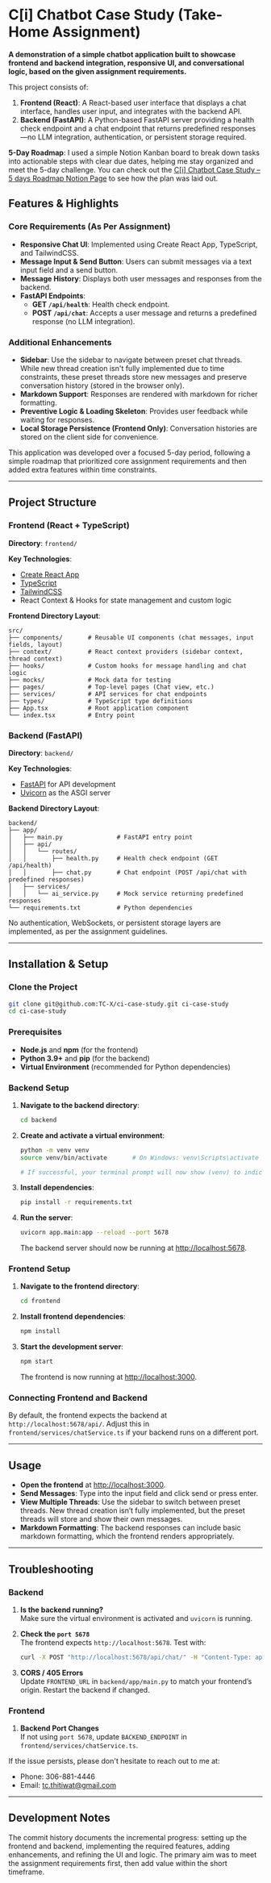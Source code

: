 # C[i] Chatbot Case Study (Take-Home Assignment)

**A demonstration of a simple chatbot application built to showcase frontend and backend integration, responsive UI, and conversational logic, based on the given assignment requirements.**

This project consists of:

1. **Frontend (React)**: A React-based user interface that displays a chat interface, handles user input, and integrates with the backend API.
2. **Backend (FastAPI)**: A Python-based FastAPI server providing a health check endpoint and a chat endpoint that returns predefined responses—no LLM integration, authentication, or persistent storage required.

**5-Day Roadmap**: I used a simple Notion Kanban board to break down tasks into actionable steps with clear due dates, helping me stay organized and meet the 5-day challenge. You can check out the [C[i] Chatbot Case Study – 5 days Roadmap Notion Page](https://www.notion.so/C-i-Chatbot-Case-Study-5-days-Roadmap-15c0a7d1869280dcbc9cce1cc7d7db73?pvs=4) to see how the plan was laid out.

## Features & Highlights

### Core Requirements (As Per Assignment)

- **Responsive Chat UI**: Implemented using Create React App, TypeScript, and TailwindCSS.
- **Message Input & Send Button**: Users can submit messages via a text input field and a send button.
- **Message History**: Displays both user messages and responses from the backend.
- **FastAPI Endpoints**:
  - **GET `/api/health`**: Health check endpoint.
  - **POST `/api/chat`**: Accepts a user message and returns a predefined response (no LLM integration).

### Additional Enhancements

- **Sidebar**: Use the sidebar to navigate between preset chat threads. While new thread creation isn't fully implemented due to time constraints, these preset threads store new messages and preserve conversation history (stored in the browser only).
- **Markdown Support**: Responses are rendered with markdown for richer formatting.
- **Preventive Logic & Loading Skeleton**: Provides user feedback while waiting for responses.
- **Local Storage Persistence (Frontend Only)**: Conversation histories are stored on the client side for convenience.

This application was developed over a focused 5-day period, following a simple roadmap that prioritized core assignment requirements and then added extra features within time constraints.

---

## Project Structure

### Frontend (React + TypeScript)

**Directory**: `frontend/`

**Key Technologies**:

- [Create React App](https://create-react-app.dev/)
- [TypeScript](https://www.typescriptlang.org/)
- [TailwindCSS](https://tailwindcss.com/)
- React Context & Hooks for state management and custom logic

**Frontend Directory Layout**:

```
src/
├── components/       # Reusable UI components (chat messages, input fields, layout)
├── context/          # React context providers (sidebar context, thread context)
├── hooks/            # Custom hooks for message handling and chat logic
├── mocks/            # Mock data for testing
├── pages/            # Top-level pages (Chat view, etc.)
├── services/         # API services for chat endpoints
├── types/            # TypeScript type definitions
├── App.tsx           # Root application component
└── index.tsx         # Entry point
```

### Backend (FastAPI)

**Directory**: `backend/`

**Key Technologies**:

- [FastAPI](https://fastapi.tiangolo.com/) for API development
- [Uvicorn](https://www.uvicorn.org/) as the ASGI server

**Backend Directory Layout**:

```
backend/
├── app/
│   ├── main.py               # FastAPI entry point
│   ├── api/
│   │   └── routes/
│   │       ├── health.py     # Health check endpoint (GET /api/health)
│   │       ├── chat.py       # Chat endpoint (POST /api/chat with predefined responses)
│   ├── services/
│   │   └── ai_service.py     # Mock service returning predefined responses
└── requirements.txt          # Python dependencies
```

No authentication, WebSockets, or persistent storage layers are implemented, as per the assignment guidelines.

---

## Installation & Setup

### Clone the Project

```bash
git clone git@github.com:TC-X/ci-case-study.git ci-case-study
cd ci-case-study
```

### Prerequisites

- **Node.js** and **npm** (for the frontend)
- **Python 3.9+** and **pip** (for the backend)
- **Virtual Environment** (recommended for Python dependencies)

### Backend Setup

1. **Navigate to the backend directory**:

   ```bash
   cd backend
   ```

2. **Create and activate a virtual environment**:

   ```bash
   python -m venv venv
   source venv/bin/activate       # On Windows: venv\Scripts\activate

   # If successful, your terminal prompt will now show (venv) to indicate the virtual environment is active.
   ```

3. **Install dependencies**:

   ```bash
   pip install -r requirements.txt
   ```

4. **Run the server**:

   ```bash
   uvicorn app.main:app --reload --port 5678
   ```

   The backend server should now be running at [http://localhost:5678](http://localhost:5678).

### Frontend Setup

1. **Navigate to the frontend directory**:

   ```bash
   cd frontend
   ```

2. **Install frontend dependencies**:

   ```bash
   npm install
   ```

3. **Start the development server**:

   ```bash
   npm start
   ```

   The frontend is now running at [http://localhost:3000](http://localhost:3000).

### Connecting Frontend and Backend

By default, the frontend expects the backend at `http://localhost:5678/api/`. Adjust this in `frontend/services/chatService.ts` if your backend runs on a different port.

---

## Usage

- **Open the frontend** at [http://localhost:3000](http://localhost:3000).
- **Send Messages**: Type into the input field and click send or press enter.
- **View Multiple Threads**: Use the sidebar to switch between preset threads. New thread creation isn’t fully implemented, but the preset threads will store and show their own messages.
- **Markdown Formatting**: The backend responses can include basic markdown formatting, which the frontend renders appropriately.

---

## Troubleshooting

### Backend

1. **Is the backend running?**  
   Make sure the virtual environment is activated and `uvicorn` is running.

2. **Check the `port 5678`**  
   The frontend expects `http://localhost:5678`. Test with:
   ```bash
   curl -X POST "http://localhost:5678/api/chat/" -H "Content-Type: application/json" -d '{"message": "Hello World"}'
   ```
3. **CORS / 405 Errors**  
   Update `FRONTEND_URL` in `backend/app/main.py` to match your frontend’s origin. Restart the backend if changed.

### Frontend

1. **Backend Port Changes**  
   If not using `port 5678`, update `BACKEND_ENDPOINT` in `frontend/services/chatService.ts`.

If the issue persists, please don't hesitate to reach out to me at:

- Phone: 306-881-4446
- Email: [tc.thitiwat@gmail.com](mailto:tc.thitiwat@gmail.com)

---

## Development Notes

The commit history documents the incremental progress: setting up the frontend and backend, implementing the required features, adding enhancements, and refining the UI and logic. The primary aim was to meet the assignment requirements first, then add value within the short timeframe.

